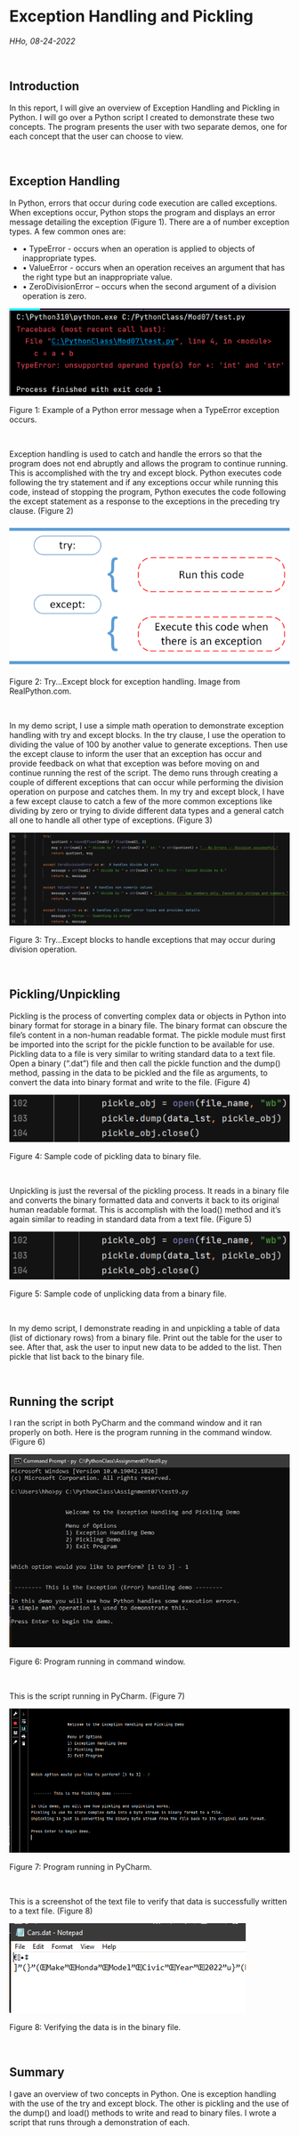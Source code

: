 # Exception Handling and Pickling
*HHo, 08-24-2022*

<br/>

## Introduction

<p>In this report, I will give an overview of Exception Handling and Pickling in Python.  I will go over a Python script I created to demonstrate these two concepts.  The program presents the user with two separate demos, one for each concept that the user can choose to view.</p>

<br/>

## Exception Handling

<p>In Python, errors that occur during code execution are called exceptions.  When exceptions occur, Python stops the program and displays an error message detailing the exception (Figure 1).  There are a of number exception types.  A few common ones are: 

+ •	TypeError - occurs when an operation is applied to objects of inappropriate types.
+ •	ValueError - occurs when an operation receives an argument that has the right type but an inappropriate value.
+ •	ZeroDivisionError – occurs when the second argument of a division operation is zero.</p>


<img src="A07Fig1.png" alt="alt text" title="Figure 1" />
<p>Figure 1: Example of a Python error message when a TypeError exception occurs.</p>

<br/>

<p>Exception handling is used to catch and handle the errors so that the program does not end abruptly and allows the program to continue running.  This is accomplished with the try and except block.  Python executes code following the try statement and if any exceptions occur while running this code, instead of stopping the program, Python executes the code following the except statement as a response to the exceptions in the preceding try clause. (Figure 2)</p>

<img src="A07Fig2.png" alt="alt text" title="Figure 2" />
<p>Figure 2: Try...Except block for exception handling.  Image from RealPython.com.</p>

<br/>

<p>In my demo script, I use a simple math operation to demonstrate exception handling with try and except blocks.  In the try clause, I use the operation to dividing the value of 100 by another value to generate exceptions. Then use the except clause to inform the user that an exception has occur and provide feedback on what that exception was before moving on and continue running the rest of the script.  The demo runs through creating a couple of different exceptions that can occur while performing the division operation on purpose and catches them. In my try and except block, I have a few except clause to catch a few of the more common exceptions like dividing by zero or trying to divide different data types and a general catch all one to handle all other type of exceptions.  (Figure 3)</p>


<img src="A07Fig3.png" alt="alt text" title="Figure 3" />
<p>Figure 3: Try...Except blocks to handle exceptions that may occur during division operation.</p>

<br/>

## Pickling/Unpickling

<p>Pickling is the process of converting complex data or objects in Python into binary format for storage in a binary file.  The binary format can obscure the file’s content in a non-human readable format.  The pickle module must first be imported into the script for the pickle function to be available for use.  Pickling data to a file is very similar to writing standard data to a text file.  Open a binary (“.dat”) file and then call the pickle function and the dump() method, passing in the data to be pickled and the file as arguments, to convert the data into binary format and write to the file. (Figure 4)</p>


<img src="A07Fig4.png" alt="alt text" title="Figure 4" />
<p>Figure 4: Sample code of pickling data to binary file.</p>

<br/>

<p>Unpickling is just the reversal of the pickling process.  It reads in a binary file and converts the binary formatted data and converts it back to its original human readable format.  This is accomplish with the load() method and it’s again similar to reading in standard data from a text file. (Figure 5)</p>

<img src="A07Fig4.png" alt="alt text" title="Figure 5" />
<p>Figure 5: Sample code of unplicking data from a binary file.</p>

<br/>

<p>In my demo script, I demonstrate reading in and unpickling a table of data (list of dictionary rows) from a binary file.  Print out the table for the user to see.  After that, ask the user to input new data to be added to the list.  Then pickle that list back to the binary file.</p>

<br/>

## Running the script

<p>I ran the script in both PyCharm and the command window and it ran properly on both.  Here is the program running in the command window. (Figure 6)</p>

<img src="A07Fig6.png" alt="alt text" title="Figure 6" />
<p>Figure 6: Program running in command window.</p>

<br/>

<p>This is the script running in PyCharm. (Figure 7)</p>

<img src="A07Fig7.png" alt="alt text" title="Figure 7" />
<p>Figure 7: Program running in PyCharm.</p>

<br/>

<p>This is a screenshot of the text file to verify that data is successfully written to a text file. (Figure 8)</p>

<img src="A07Fig8.png" alt="alt text" title="Figure 8" />
<p>Figure 8: Verifying the data is in the binary file.</p>

<br/>

## Summary

<p>I gave an overview of two concepts in Python.  One is exception handling with the use of the try and except block.  The other is pickling and the use of the dump() and load() methods to write and read to binary files.  I wrote a script that runs through a demonstration of each.</p>









